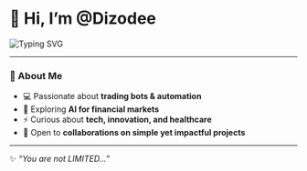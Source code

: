 # 👋 Hi, I’m @Dizodee  

<p align="left">
  <img src="https://readme-typing-svg.demolab.com?font=Fira+Code&pause=1000&color=22D3EE&width=500&lines=I+do+Trading+and+Automation;Coding+%26+Programming;Interested+in+Random+Tech+Stuffs;Exploring+Human+Health+Care;Currently+learning+Super+Trading+AI;🚀+Looking+to+collaborate+on+Projects" alt="Typing SVG" />
</p>

---

### 🌱 About Me  
- 💻 Passionate about **trading bots & automation**  
- 🧠 Exploring **AI for financial markets**  
- ⚡ Curious about **tech, innovation, and healthcare**  
- 🤝 Open to **collaborations on simple yet impactful projects**  

---

✨ *“You are not LIMITED...”*
